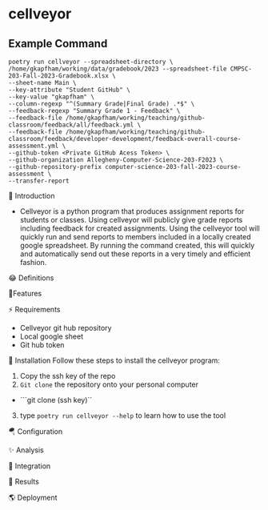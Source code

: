 # cellveyor

## Example Command

```
poetry run cellveyor --spreadsheet-directory \
/home/gkapfham/working/data/gradebook/2023 --spreadsheet-file CMPSC-203-Fall-2023-Gradebook.xlsx \
--sheet-name Main \
--key-attribute "Student GitHub" \
--key-value "gkapfham" \
--column-regexp "^(Summary Grade|Final Grade) .*$" \
--feedback-regexp "Summary Grade 1 - Feedback" \
--feedback-file /home/gkapfham/working/teaching/github-classroom/feedback/all/feedback.yml \
--feedback-file /home/gkapfham/working/teaching/github-classroom/feedback/developer-development/feedback-overall-course-assessment.yml \
--github-token <Private GitHub Acess Token> \
--github-organization Allegheny-Computer-Science-203-F2023 \
--github-repository-prefix computer-science-203-fall-2023-course-assessment \
--transfer-report
```

🎉 Introduction

- Cellveyor is a python program that produces assignment reports for students or classes. Using cellveyor will
publicly give grade reports including feedback for created assignments. Using the cellveyor tool will quickly
run and send reports to members included in a locally created google spreadsheet. By running the command created,
this will quickly and automatically send out these reports in a very timely and efficient fashion.


 😂 Definitions


 🔋Features


 ⚡️ Requirements
- Cellveyor git hub repository
- Local google sheet
- Git hub token

 🔽 Installation
Follow these steps to install the cellveyor program:
1. Copy the ssh key of the repo
2. ```Git clone``` the repository onto your personal computer
- ```git clone (ssh key)``
3. type ```poetry run cellveyor --help``` to learn how to use the tool

 🪂 Configuration


 ✨ Analysis


 🚧 Integration


 🌄 Results


 🌎 Deployment



